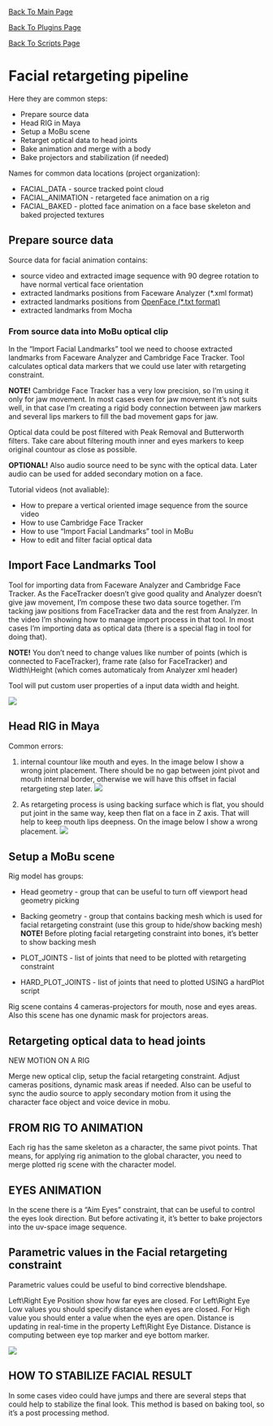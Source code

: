 [Back To Main Page](README.md)

[Back To Plugins Page](Plugins.md)

[Back To Scripts Page](Scripts.md)

# Facial retargeting pipeline

Here they are common steps:

* Prepare source data
* Head RIG in Maya
* Setup a MoBu scene
* Retarget optical data to head joints
* Bake animation and merge with a body
* Bake projectors and stabilization (if needed)

Names for common data locations (project organization):

* FACIAL_DATA - source tracked point cloud 
* FACIAL_ANIMATION - retargeted face animation on a rig
* FACIAL_BAKED - plotted face animation on a face base skeleton and baked projected textures 

## Prepare source data

Source data for facial animation contains:
* source video and extracted image sequence with 90 degree rotation to have normal vertical face orientation
* extracted landmarks positions from Faceware Analyzer (*.xml format)
* extracted landmarks positions from [OpenFace (*.txt format)](https://github.com/TadasBaltrusaitis/OpenFace)
* extracted landmarks from Mocha

### From source data into MoBu optical clip

  In the “Import Facial Landmarks” tool we need to choose extracted landmarks from Faceware Analyzer and Cambridge Face Tracker. Tool calculates optical data markers that we could use later with retargeting constraint.

**NOTE!** Cambridge Face Tracker has a very low precision, so I’m using it only for jaw movement. In most cases even for jaw movement it’s not suits well, in that case I’m creating a rigid body connection between jaw markers and several lips markers to fill the bad movement gaps for jaw.

 Optical data could be post filtered with Peak Removal and Butterworth filters. Take care about filtering mouth inner and eyes markers to keep original countour as close as possible.

**OPTIONAL!** Also audio source need to be sync with the optical data. Later audio can be used for added secondary motion on a face.

Tutorial videos (not avaliable):

* How to prepare a vertical oriented image sequence from the source video
* How to use Cambridge Face Tracker
* How to use “Import Facial Landmarks” tool in MoBu
* How to edit and filter facial optical data

## Import Face Landmarks Tool

Tool for importing data from Faceware Analyzer and Cambridge Face Tracker. As the FaceTracker doesn’t give good quality and Analyzer doesn’t give jaw movement, I’m compose these two data source together. I’m tacking jaw positions from FaceTracker data and the rest from Analyzer. In the video I’m showing how to manage import process in that tool. In most cases I’m importing data as optical data (there is a special flag in tool for doing that). 

**NOTE!** You don’t need to change values like number of points (which is connected to FaceTracker), frame rate (also for FaceTracker) and Width\Height (which comes automaticaly from Analyzer xml header)

Tool will put custom user properties of a input data width and height.

![](Images/Facial/image3.jpg)

## Head RIG in Maya

Common errors:

1) internal countour like mouth and eyes. In the image below I show a wrong joint placement. There should be no gap between joint pivot and mouth internal border, otherwise we will have this offset in facial retargeting step later.
![](Images/Facial/image1.jpg)

2) As retargeting process is using backing surface which is flat, you should put joint in the same way, keep then flat on a face in Z axis. That will help to keep mouth lips deepness. On the image below I show a wrong placement. 
![](Images/Facial/image6.jpg)

## Setup a MoBu scene

Rig model has groups:
* Head geometry - group that can be useful to turn off viewport head geometry picking
* Backing geometry - group that contains backing mesh which is used for facial retargeting constraint (use this group to hide/show backing mesh)
**NOTE!** Before ploting facial retargeting constraint into bones, it’s better to show backing mesh

* PLOT_JOINTS - list of joints that need to be plotted with retargeting constraint
* HARD_PLOT_JOINTS - list of joints that need to plotted USING a hardPlot script

Rig scene contains 4 cameras-projectors for mouth, nose and eyes areas. Also this scene has one dynamic mask for projectors areas.

## Retargeting optical data to head joints

NEW MOTION ON A RIG

Merge new optical clip, setup the facial retargeting constraint. Adjust cameras positions, dynamic mask areas if needed. Also can be useful to sync the audio source to apply secondary motion from it using the character face object and voice device in mobu.

## FROM RIG TO ANIMATION

Each rig has the same skeleton as a character, the same pivot points. That means, for applying rig animation to the global character, you need to merge plotted rig scene with the character model.

## EYES ANIMATION

In the scene there is a “Aim Eyes” constraint, that can be useful to control the eyes look direction. But before activating it, it’s better to bake projectors into the uv-space image sequence. 

## Parametric values in the Facial retargeting constraint

Parametric values could be useful to bind corrective blendshape.

Left\Right Eye Position show how far eyes are closed. For Left\Right Eye Low values you should specify distance when eyes are closed. For High value you should enter a value when the eyes are open. Distance is updating in real-time in the property Left\Right Eye Distance. Distance is computing between eye top marker and eye bottom marker.

![](Images/Facial/image4.jpg)

## HOW TO STABILIZE FACIAL RESULT

In some cases video could have jumps and there are several steps that could help to stabilize the final look. This method is based on baking tool, so it’s a post processing method.
